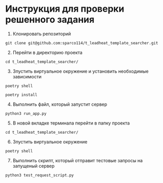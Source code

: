 # Инструкция для проверки решенного задания

1. Клонировать репозиторий

```git clone git@github.com:sparco114/t_leadheat_template_searcher.git```

2. Перейти в директорию проекта

```cd t_leadheat_template_searcher/```

3. Зпустить виртуальное окружение и установить необходимые зависимости

```poetry shell```

```poetry install```

4. Выполнить файл, который запустит сервер

```python3 run_app.py```

5. В новой вкладке терминала перейти в папку проекта

```cd t_leadheat_template_searcher/```

6. Зпустить виртуальное окружение

```poetry shell```

7. Выполнить скрипт, который отправит тестовые запросы на запущеный сервер
   
```python3 test_request_script.py```

